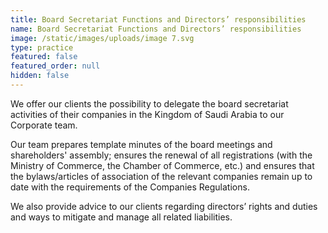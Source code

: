 ```yaml
---
title: Board Secretariat Functions and Directors’ responsibilities
name: Board Secretariat Functions and Directors’ responsibilities
image: /static/images/uploads/image 7.svg
type: practice
featured: false
featured_order: null
hidden: false
---
```

We offer our clients the possibility to delegate the board secretariat activities of their companies in the Kingdom of Saudi Arabia to our Corporate team.

Our team prepares template minutes of the board meetings and shareholders' assembly; ensures the renewal of all registrations (with the Ministry of Commerce, the Chamber of Commerce, etc.) and ensures that the bylaws/articles of association of the relevant companies remain up to date with the requirements of the Companies Regulations.

We also provide advice to our clients regarding directors’ rights and duties and ways to mitigate and manage all related liabilities.
